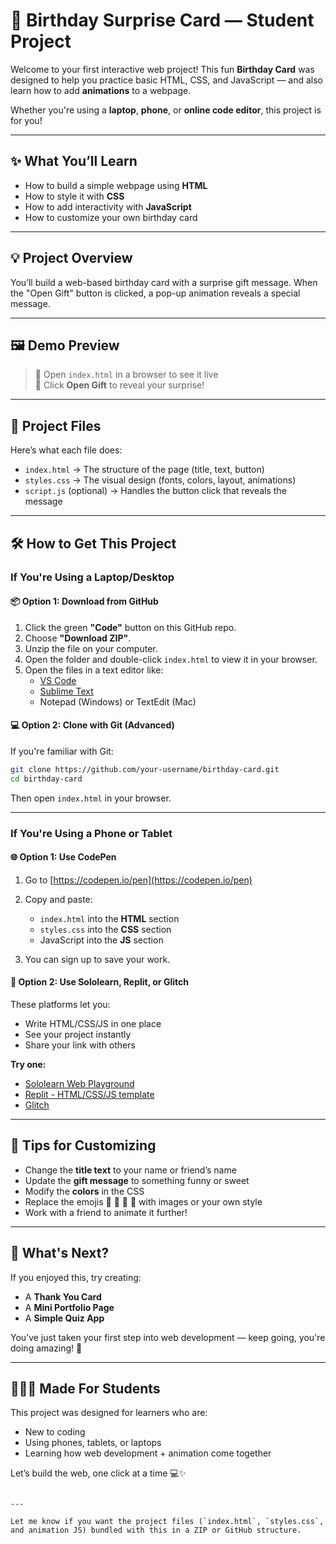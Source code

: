 # 🎈 Birthday Surprise Card — Student Project

Welcome to your first interactive web project! This fun **Birthday Card** was designed to help you practice basic HTML, CSS, and JavaScript — and also learn how to add **animations** to a webpage.

Whether you're using a **laptop**, **phone**, or **online code editor**, this project is for you!

---

## ✨ What You’ll Learn

- How to build a simple webpage using **HTML**
- How to style it with **CSS**
- How to add interactivity with **JavaScript**
- How to customize your own birthday card

---

## 💡 Project Overview

You’ll build a web-based birthday card with a surprise gift message. When the "Open Gift" button is clicked, a pop-up animation reveals a special message.

---

## 🖼️ Demo Preview

> 👀 Open `index.html` in a browser to see it live  
> 🎁 Click **Open Gift** to reveal your surprise!

---

## 📁 Project Files

Here’s what each file does:

- `index.html` → The structure of the page (title, text, button)
- `styles.css` → The visual design (fonts, colors, layout, animations)
- `script.js` (optional) → Handles the button click that reveals the message

---

## 🛠️ How to Get This Project

### If You're Using a Laptop/Desktop

#### 📦 Option 1: Download from GitHub
1. Click the green **"Code"** button on this GitHub repo.
2. Choose **"Download ZIP"**.
3. Unzip the file on your computer.
4. Open the folder and double-click `index.html` to view it in your browser.
5. Open the files in a text editor like:
   - [VS Code](https://code.visualstudio.com/)
   - [Sublime Text](https://www.sublimetext.com/)
   - Notepad (Windows) or TextEdit (Mac)

#### 💻 Option 2: Clone with Git (Advanced)
If you're familiar with Git:
```bash
git clone https://github.com/your-username/birthday-card.git
cd birthday-card
````

Then open `index.html` in your browser.

---

### If You're Using a Phone or Tablet

#### 🌐 Option 1: Use CodePen

1. Go to [https://codepen.io/pen](https://codepen.io/pen)
2. Copy and paste:

   * `index.html` into the **HTML** section
   * `styles.css` into the **CSS** section
   * JavaScript into the **JS** section
3. You can sign up to save your work.

#### 🧪 Option 2: Use Sololearn, Replit, or Glitch

These platforms let you:

* Write HTML/CSS/JS in one place
* See your project instantly
* Share your link with others

**Try one:**

* [Sololearn Web Playground](https://www.sololearn.com/compiler-playground)
* [Replit - HTML/CSS/JS template](https://replit.com/)
* [Glitch](https://glitch.com/)

---

## 🧠 Tips for Customizing

* Change the **title text** to your name or friend’s name
* Update the **gift message** to something funny or sweet
* Modify the **colors** in the CSS
* Replace the emojis 🎉 🎂 🎁 🌟 with images or your own style
* Work with a friend to animate it further!

---

## 🚀 What's Next?

If you enjoyed this, try creating:

* A **Thank You Card**
* A **Mini Portfolio Page**
* A **Simple Quiz App**

You’ve just taken your first step into web development — keep going, you're doing amazing! 💪

---

## 👩🏽‍🏫 Made For Students

This project was designed for learners who are:

* New to coding
* Using phones, tablets, or laptops
* Learning how web development + animation come together

Let’s build the web, one click at a time 💻✨

```

---

Let me know if you want the project files (`index.html`, `styles.css`, and animation JS) bundled with this in a ZIP or GitHub structure.
```

